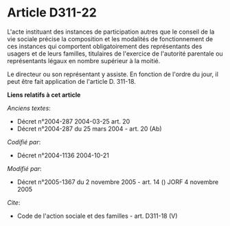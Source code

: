 # Article D311-22

L'acte instituant des instances de participation autres que le conseil de la vie sociale précise la composition et les
modalités de fonctionnement de ces instances qui comportent obligatoirement des représentants des usagers et de leurs
familles, titulaires de l'exercice de l'autorité parentale ou représentants légaux en nombre supérieur à la moitié. 

Le directeur ou son représentant y assiste. En fonction de l'ordre du jour, il peut être fait application de l'article D.
311-18.

**Liens relatifs à cet article**

_Anciens textes_:

  - Décret n°2004-287 2004-03-25 art. 20
  - Décret n°2004-287 du 25 mars 2004 - art. 20 (Ab)

_Codifié par_:

  - Décret n°2004-1136 2004-10-21

_Modifié par_:

  - Décret n°2005-1367 du 2 novembre 2005 - art. 14 () JORF 4 novembre 2005

_Cite_:

  - Code de l'action sociale et des familles - art. D311-18 (V)
